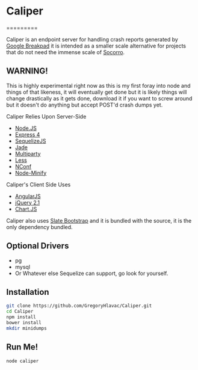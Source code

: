 ﻿# Caliper
=========

Caliper is an endpoint server for handling crash reports generated by [Google Breakpad] it is intended as a smaller scale alternative for projects that do not need the immense scale of [Socorro].

WARNING!
----
This is highly experimental right now as this is my first foray into node and things of that likeness, it will eventually get done but it is likely things will change drastically as it gets done, download it if you want to screw around but it doesn't do anything but accept POST'd crash dumps yet.


Caliper Relies Upon Server-Side
* [Node.JS]
* [Express 4]
* [SequelizeJS]
* [Jade]
* [Multiparty]
* [Less]
* [NConf]
* [Node-Minify]

Caliper's Client Side Uses
* [AngularJS]
* [jQuery 2.1]
* [Chart.JS]


Caliper also uses [Slate Bootstrap] and it is bundled with the source, it is the only dependency bundled.


Optional Drivers
-------------
* pg
* mysql
* Or Whatever else Sequelize can support, go look for yourself.


Installation
--------------

```sh
git clone https://github.com/GregoryHlavac/Caliper.git
cd Caliper
npm install
bower install
mkdir minidumps
```

Run Me!
-------------
```sh
node caliper
```

[Google Breakpad]: https://code.google.com/p/google-breakpad/
[Socorro]:https://github.com/mozilla/socorro
[SequelizeJS]:http://sequelizejs.com/
[Express 4]:http://expressjs.com
[Node.JS]:http://nodejs.org
[Twitter Bootstrap]:http://twitter.github.com/bootstrap/
[Jade]:http://jade-lang.com/
[Multiparty]:https://github.com/andrewrk/node-multiparty
[Less]:http://lesscss.org/
[NConf]:https://github.com/flatiron/nconf
[Node-Minify]: https://github.com/srod/node-minify
[AngularJS]: http://angularjs.org/
[jQuery 2.1]: http://jquery.com/
[Chart.JS]: http://www.chartjs.org/
[Slate Bootstrap]: http://bootswatch.com/slate/
